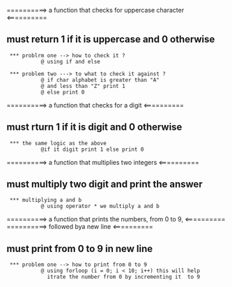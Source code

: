 ==========> a function that checks for uppercase character <==========
## must return 1 if it is uppercase and 0 otherwise
     *** problrm one --> how to check it ?
               @ using if and else
 
     *** problem two ---> to what to check it against ?
               @ if char alphabet is greater than "A" 
               @ and less than "Z" print 1 
               @ else print 0


==========> a function that checks for a digit <==========
## must rturn 1 if it is digit and 0 otherwise
     *** the same logic as the above 
               @if it digit print 1 else print 0



==========> a function that multiplies two integers <==========
## must multiply two digit and print the answer
     *** multiplying a and b
               @ using operator * we multiply a and b


==========> a function that prints the numbers, from 0 to 9, <==========
==========>          followed bya new line                   <==========
## must print from 0 to 9 in new line 
     *** problem one --> how to print from 0 to 9
               @ using forloop (i = 0; i < 10; i++) this will help 
                 itrate the number from 0 by incrementing it  to 9

